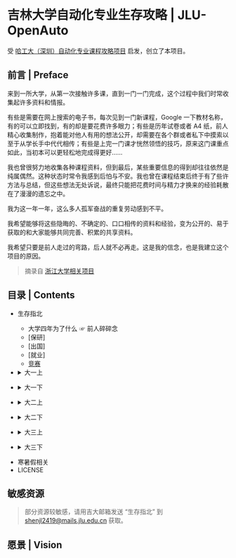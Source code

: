 # 吉林大学自动化专业生存攻略 | JLU-OpenAuto

受 [哈工大（深圳）自动化专业课程攻略项目](https://github.com/lmh12138/HITSZ-OpenAuto) 启发，创立了本项目。

## 前言 | Preface
来到一所大学，从第一次接触许多课，直到一门一门完成，这个过程中我们时常收集起许多资料和情报。

有些是需要在网上搜索的电子书，每次见到一门新课程，Google 一下教材名称，有的可以立即找到，有的却是要花费许多眼力；有些是历年试卷或者 A4 纸，前人精心收集制作，抱着能对他人有用的想法公开，却需要在各个群或者私下中摸索以至于从学长手中代代相传；有些是上完一门课才恍然领悟的技巧，原来这门课重点如此，当初本可以更轻松地完成得更好……

我也曾很努力地收集各种课程资料，但到最后，某些重要信息的得到却往往依然是纯属偶然。这种状态时常令我感到后怕与不安。我也曾在课程结束后终于有了些许方法与总结，但这些想法无处诉说，最终只能把花费时间与精力才换来的经验耗散在了漫漫的遗忘之中。

我为这一年一年，这么多人孤军奋战的重复劳动感到不平。

我希望能够将这些隐晦的、不确定的、口口相传的资料和经验，变为公开的、易于获取的和大家能够共同完善、积累的共享资料。

我希望只要是前人走过的弯路，后人就不必再走。这是我的信念，也是我建立这个项目的原因。

>摘录自 [浙江大学相关项目](https://github.com/QSCTech/zju-icicles)

## 目录 | Contents
- 生存指北
    - 大学四年为了什么 ☞ 前人碎碎念
    - [保研]
    - [出国]
    - [就业]
    - [竞赛]()
- <details>
    <summary>大一上</summary>

    - 微积分BI
    - 军事教育
    - 大学计算机
    - 大学英语
    - 思想道德修养与法律基础
    - 自动化新生研讨课
    - 自动化学科导论
    - 形式与政策I
</details>

- <details>
    <summary>大一下</summary>

    - 电路
    - 微积分BII
    - 线性代数B
    - 大学物理BI
    - 程序设计与编程
    - 中国近代史纲要
</details>

- <details>
    <summary>大二上</summary>

    - 工程力学
    - 大学物理BII
    - 模拟电子电路
    - 形式与政策II
    - 大学物理实验BI
    - 概率论与数理统计B
    - 马克思主义基本原理概论
    - 复变函数与积分变换
</details>

- <details>
    <summary>大二下</summary>

    - 数字电路
    - 机器人控制技术
    - 计算机网络原理
    - 大学物理实验BII
    - 传感器与检测原理
    - 电力电子变流原理
    - 微机原理与接口技术
    - 毛泽东思想和中国特色社会主义理论体系概论
</details>

- <details>
    <summary>大三上</summary>
    
    - 电机拖动
    - 电气与PLC控制
    - 数字图像处理B
    - 自动控制原理（双语）
    - 单片机原理与嵌入式系统
</details>

- <details>
    <summary>大三下</summary>
    
    - 过程控制
    - 现代控制理论
    - 计算机控制系统
    - 可编程逻辑设计
    - 大数据与数据挖掘
    - 机器人驱动与控制
    - 电力拖动自动控制系统
    - 控制系统数字仿真（双语）
</details>

- 寒暑假相关
- LICENSE

## 敏感资源
>部分资源较敏感，请用吉大邮箱发送 “生存指北” 到 shenjl2419@mails.jlu.edu.cn 获取。

## 愿景 | Vision